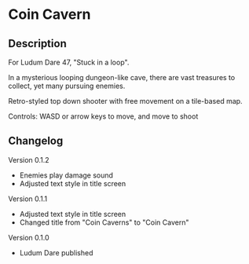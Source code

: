 # Coin Cavern

## Description

For Ludum Dare 47, "Stuck in a loop".

In a mysterious looping dungeon-like cave, there are vast treasures to collect, yet many pursuing enemies.

Retro-styled top down shooter with free movement on a tile-based map.

Controls: WASD or arrow keys to move, and move to shoot

## Changelog

Version 0.1.2

- Enemies play damage sound
- Adjusted text style in title screen

Version 0.1.1

- Adjusted text style in title screen
- Changed title from "Coin Caverns" to "Coin Cavern"

Version 0.1.0

- Ludum Dare published
